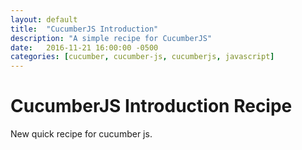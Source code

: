 ```yaml
---
layout: default
title:  "CucumberJS Introduction"
description: "A simple recipe for CucumberJS"
date:   2016-11-21 16:00:00 -0500
categories: [cucumber, cucumber-js, cucumberjs, javascript]
---
```

# CucumberJS Introduction Recipe

New quick recipe for cucumber js.
